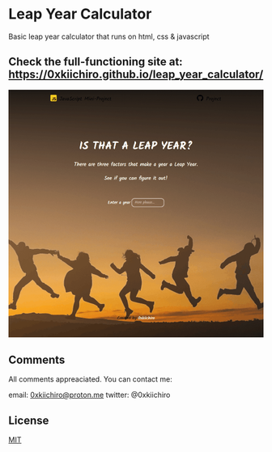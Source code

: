 # Leap Year Calculator

Basic leap year calculator that runs on html, css & javascript

## Check the full-functioning site at: https://0xkiichiro.github.io/leap_year_calculator/

![](https://github.com/0xkiichiro/leap_year_calculator/blob/main/Animation.gif)

## Comments

All comments appreaciated. You can contact me:

email: 0xkiichiro@proton.me
twitter: @0xkiichiro

## License

[MIT](https://choosealicense.com/licenses/mit/)
